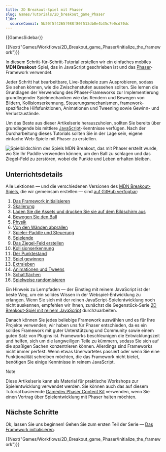 ```yaml
---
title: 2D Breakout-Spiel mit Phaser
slug: Games/Tutorials/2D_breakout_game_Phaser
l10n:
  sourceCommit: 5b20f5f4265f988f80f513db0e4b35c7e0cd70dc
---
```


{{GamesSidebar}}

{{Next("Games/Workflows/2D_Breakout_game_Phaser/Initialize_the_framework")}}

In diesem Schritt-für-Schritt-Tutorial erstellen wir ein einfaches mobiles **MDN Breakout**-Spiel, das in JavaScript geschrieben ist und das [Phaser](https://phaser.io/)-Framework verwendet.

Jeder Schritt hat bearbeitbare, Live-Beispiele zum Ausprobieren, sodass Sie sehen können, wie die Zwischenstufen aussehen sollten. Sie lernen die Grundlagen der Verwendung des Phaser-Frameworks zur Implementierung grundlegender Spielmechaniken wie das Rendern und Bewegen von Bildern, Kollisionserkennung, Steuerungsmechanismen, framework-spezifische Hilfsfunktionen, Animationen und Tweening sowie Gewinn- und Verlustzustände.

Um das Beste aus dieser Artikelserie herauszuholen, sollten Sie bereits über grundlegende bis mittlere [JavaScript](/de/docs/Learn_web_development/Getting_started/Your_first_website/Adding_interactivity)-Kenntnisse verfügen. Nach der Durcharbeitung dieses Tutorials sollten Sie in der Lage sein, eigene einfache Web-Spiele mit Phaser zu erstellen.

![Spielbildschirm des Spiels MDN Breakout, das mit Phaser erstellt wurde, wo Sie Ihr Paddle verwenden können, um den Ball zu schlagen und das Ziegel-Feld zu zerstören, wobei die Punkte und Leben erhalten bleiben.](mdn-breakout-phaser.png)

## Unterrichtsdetails

Alle Lektionen — und die verschiedenen Versionen des [MDN Breakout-Spiels](https://end3r.github.io/Gamedev-Phaser-Content-Kit/demos/lesson16.html), die wir gemeinsam erstellen — sind [auf GitHub verfügbar](https://end3r.github.io/Gamedev-Phaser-Content-Kit/demos/):

1. [Das Framework initialisieren](/de/docs/Games/Tutorials/2D_breakout_game_Phaser/Initialize_the_framework)
2. [Skalierung](/de/docs/Games/Tutorials/2D_breakout_game_Phaser/Scaling)
3. [Laden Sie die Assets und drucken Sie sie auf dem Bildschirm aus](/de/docs/Games/Tutorials/2D_breakout_game_Phaser/Load_the_assets_and_print_them_on_screen)
4. [Bewegen Sie den Ball](/de/docs/Games/Tutorials/2D_breakout_game_Phaser/Move_the_ball)
5. [Physik](/de/docs/Games/Tutorials/2D_breakout_game_Phaser/Physics)
6. [Von den Wänden abprallen](/de/docs/Games/Tutorials/2D_breakout_game_Phaser/Bounce_off_the_walls)
7. [Spieler-Paddle und Steuerung](/de/docs/Games/Tutorials/2D_breakout_game_Phaser/Player_paddle_and_controls)
8. [Spielende](/de/docs/Games/Tutorials/2D_breakout_game_Phaser/Game_over)
9. [Das Ziegel-Feld erstellen](/de/docs/Games/Tutorials/2D_breakout_game_Phaser/Build_the_brick_field)
10. [Kollisionserkennung](/de/docs/Games/Tutorials/2D_breakout_game_Phaser/Collision_detection)
11. [Der Punktestand](/de/docs/Games/Tutorials/2D_breakout_game_Phaser/The_score)
12. [Spiel gewinnen](/de/docs/Games/Tutorials/2D_breakout_game_Phaser/Win_the_game)
13. [Extraleben](/de/docs/Games/Tutorials/2D_breakout_game_Phaser/Extra_lives)
14. [Animationen und Tweens](/de/docs/Games/Tutorials/2D_breakout_game_Phaser/Animations_and_tweens)
15. [Schaltflächen](/de/docs/Games/Tutorials/2D_breakout_game_Phaser/Buttons)
16. [Spielweise randomisieren](/de/docs/Games/Tutorials/2D_breakout_game_Phaser/Randomizing_gameplay)

Ein Hinweis zu Lernpfaden — der Einstieg mit reinem JavaScript ist der beste Weg, um ein solides Wissen in der Webspiel-Entwicklung zu erlangen. Wenn Sie sich mit der reinen JavaScript-Spielentwicklung noch nicht auskennen, empfehlen wir Ihnen, zunächst die Gegenstück-Serie [2D Breakout-Spiel mit reinem JavaScript](/de/docs/Games/Tutorials/2D_Breakout_game_pure_JavaScript) durchzuarbeiten.

Danach können Sie jedes beliebige Framework auswählen und es für Ihre Projekte verwenden; wir haben uns für Phaser entschieden, da es ein solides Framework mit guter Unterstützung und Community sowie einem guten Satz von Plugins ist. Frameworks beschleunigen die Entwicklungszeit und helfen, sich um die langweiligen Teile zu kümmern, sodass Sie sich auf die spaßigen Sachen konzentrieren können. Allerdings sind Frameworks nicht immer perfekt. Wenn etwas Unerwartetes passiert oder wenn Sie eine Funktionalität schreiben möchten, die das Framework nicht bietet, benötigen Sie einige Kenntnisse in reinem JavaScript.

> [!NOTE]
> Diese Artikelserie kann als Material für praktische Workshops zur Spielentwicklung verwendet werden. Sie können auch das auf diesem Tutorial basierende [Gamedev Phaser Content Kit](https://github.com/end3r/Gamedev-Phaser-Content-Kit) verwenden, wenn Sie einen Vortrag über Spielentwicklung mit Phaser halten möchten.

## Nächste Schritte

Ok, lassen Sie uns beginnen! Gehen Sie zum ersten Teil der Serie — [Das Framework initialisieren](/de/docs/Games/Tutorials/2D_breakout_game_Phaser/Initialize_the_framework).

{{Next("Games/Workflows/2D_Breakout_game_Phaser/Initialize_the_framework")}}
